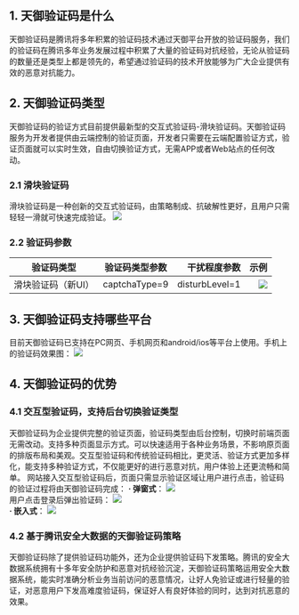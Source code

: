 ## 1. 天御验证码是什么
天御验证码是腾讯将多年积累的验证码技术通过天御平台开放的验证码服务，我们的验证码在腾讯多年业务发展过程中积累了大量的验证码对抗经验，无论从验证码的数量还是类型上都是领先的，希望通过验证码的技术开放能够为广大企业提供有效的恶意对抗能力。


## 2. 天御验证码类型
天御验证码的验证方式目前提供最新型的交互式验证码-滑块验证码。天御验证码服务为开发者提供由云端控制的验证页面，开发者只需要在云端配置验证方式，验证页面就可以实时生效，自由切换验证方式，无需APP或者Web站点的任何改动。
###	2.1 滑块验证码
滑块验证码是一种创新的交互式验证码，由策略制成、抗破解性更好，且用户只需轻轻一滑就可快速完成验证。
![](https://mc.qcloudimg.com/static/img/de13b06cf9c42e335306d73ce0af29fc/image.png)  

### 2.2 验证码参数
|验证码类型 |验证码类型参数 |干扰程度参数 | 示例 |
| ------------- |:-------------:| -----:| -----:|
| 滑块验证码（新UI）  | captchaType=9 |disturbLevel=1 | ![](https://mc.qcloudimg.com/static/img/75f978f17e7213f91dcac9133b35eb1d/%7B7EB00CFA-D61B-4B09-B432-C4146D9E94F6%7D.png) |

## 3. 天御验证码支持哪些平台
目前天御验证码已支持在PC网页、手机网页和android/ios等平台上使用。手机上的验证码效果图：
![](https://mc.qcloudimg.com/static/img/734ea98d5aabd8476efdd1b14eb09f81/image.png)  

## 4. 天御验证码的优势
### 4.1 交互型验证码，支持后台切换验证类型
天御验证码为企业提供完整的验证页面，验证码类型由后台控制，切换时前端页面无需改动。支持多种页面显示方式。可以快速适用于各种业务场景，不影响原页面的排版布局和美观。交互型验证码和传统验证码相比，更灵活、验证方式更加多样化，能支持多种验证方式，不仅能更好的进行恶意对抗，用户体验上还更流畅和简单。 网站接入交互型验证码后，页面只需显示验证区域让用户进行点击，验证码的验证过程将由天御验证码完成： 
**· 弹窗式**：
![](https://mc.qcloudimg.com/static/img/97d942e4dc23d997b458ac5629bd3f5a/image.png)  
 用户点击登录后弹出验证码：
![](https://mc.qcloudimg.com/static/img/97756888ddbf25cce83363fa06d3e331/image.png)  
**· 嵌入式**：
![](https://mc.qcloudimg.com/static/img/4f1a0659e32e9c8d062bace3a0a760cb/image.png)  

### 4.2 基于腾讯安全大数据的天御验证码策略
天御验证码除了提供验证码功能外，还为企业提供验证码下发策略。腾讯的安全大数据系统拥有十多年安全防护和恶意对抗经验沉淀，天御验证码策略运用安全大数据系统，能实时准确分析业务当前访问的恶意情况，让好人免验证或进行轻量的验证，对恶意用户下发高难度验证码，保证好人有良好体验的同时，达到对抗恶意的效果。  
